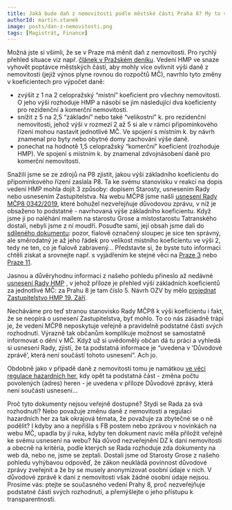 ```yaml
---
title: Jaká bude daň z nemovitosti podle městské části Praha 8? My to víme!
authorId: martin.stanek
image: posts/dan-z-nemovitosti.png
tags: [Magistrát, Finance]
---
```


Možná jste si všimli, že se v Praze má měnit daň z nemovitosti. Pro rychlý přehled situace viz např. [článek v Pražském deníku](https://prazsky.denik.cz/podnikani/jaka-bude-dan-z-nemovitosti-praha-necha-rozhodnout-mestske-casti-20190602.html). Vedení HMP ve snaze vyhovět poptávce městských částí, aby mohly více ovlivnit výši daně z nemovitosti (jejíž výnos plyne rovnou do rozpočtů MČ), navrhlo tyto změny v koeficientech pro výpočet daně:

* zvýšit z 1 na 2 celopražský “místní” koeficient pro všechny nemovitosti. O jeho výši rozhoduje HMP a násobí se jim následující dva koeficienty pro rezidenční a komerční nemovitosti.
* snížit z 5 na 2,5 “základní” nebo také “velikostní” k. pro rezidenční nemovitosti, jehož výši v rozmezí 2 až 5 si ale v rámci připomínkového řízení mohou nastavit jednotlivé MČ. Ve spojení s místním k. by návrh znamenal pro byty nebo obytné domy zachování výše daně.
* ponechat na hodnotě 1,5 celopražský “komerční” koeficient (rozhoduje HMP). Ve spojení s místním k. by znamenal zdvojnásobení daně pro komerční nemovitosti.

Snažili jsme se ze zdrojů na P8 zjistit, jakou výši základního koeficientu do připomínkového řízení zaslala P8. Ta ke svému stanovisku v reakci na dopis vedení HMP mohla dojít 3 způsoby: dopisem Starosty, usnesením Rady nebo usnesením Zastupitelstva.
Na webu MČP8 jsme našli
[usnesení Rady MČP8 0342/2019](https://www.praha8.cz/appo/usn/676?usn=xGnrSkXS1pbxsh2tydx44rm0kRTA==), které bohužel nezveřejňuje důvodovou zprávu, v níž je obsaženo to podstatné - navrhovaná výše základního koeficientu. Když jsme ji po naléhání mailem na starostu Grose a místostarostu Tatranského dostali, nebyli jsme z ní moudří. Posuďte sami,  její obsah jsme dali do
[sdíleného dokumentu](https://docs.google.com/document/d/1_YLFUQv72-uqw6AWmykdDZXYum6YhDXtUoPaIJEMd8U/edit?fbclid=IwAR2lF8MtWhchQd6gdbgUsn0T2m2B-uU_JhjJBIEy345xoNZLVDdtn2T6V_0):
pozor, fialově označený sloupec je sice ten správný, ale směrodatný je až jeho řádek pro velikost místního koeficientu ve výši 2, tedy ne ten, co je fialově zabravený… Představte si, že byste tuto informaci chtěli získat a srovnejte např. s vyjádřením ke stejné věci na
[Praze 3](https://www.praha3.cz/getFile/case:show/id:886736)
nebo
[Praze 11](https://www.praha11.cz/redakce/index.php?lanG=cs&slozka=7257&clanek=10096).

Jasnou a důvěryhodnu informaci z našeho pohledu přineslo až nedávné
[usnesení Rady HMP](http://zastupitelstvo.praha.eu/ina/tedusndetail.aspx?par=024062121129124085075062139129124085072062136129124085072062133129124085072&id=577632)
, v jehož příloze je přehled výší základních koeficientů za jednotlivé MČ: za Prahu 8 je tam číslo 5. Návrh OZV by mělo
[projednat Zastupitelstvo HMP 19. Září](http://www.praha.eu/public/54/f7/83/3022396_1026432_Navrh_programu_jednani_9._zasedani_Zastupitelstva_hl_m__Prahy_d....pdf).

Necháváme pro teď stranou stanovisko Rady MČP8 k výši koeficientu i fakt, že se neopírá o usnesení Zastupitelstva, byť mohlo. To co nás zásadně trápí je, že vedení MČP8 neposkytuje veřejně a pravidelně podstatné části svých rozhodnutí. Výrazně tak občanům komplikuje možnost se samostatně informovat o dění v MČ. Když už si uvědomělý občan dá tu práci a vyhledá si usnesení Rady, zjistí, že ta podstatná informace je “uvedena v ‘Důvodové zprávě’, která není součástí tohoto usnesení”. Ach jo.

Obdobně jako v případě daně z nemovitosti tomu je namátkou
[ve věci regulace hazardních her](https://www.praha8.cz/appo/usn/676?usn=P3pbxpl4yI0zwYkYr9k3f2zECOGw==),
kdy opět ta podstatná část - změna počtu povolených (adres) heren - je uvedena v příloze Důvodové zprávy, která není součástí usnesení…

Proč tyto dokumenty nejsou veřejně dostupné? Stydí se Rada za svá rozhodnutí? Nebo považuje změnu daně z nemovitosti a regulaci hazardních her za tak okrajová témata, že považuje za zbytečné se o ně podělit? I kdyby ano a nepřišla s FB postem nebo zprávou v novinkách na webu MČ, upadla by jí ruka, kdyby ten dokument navíc měla přiložit veřejně ke svému usnesení na webu? Na důvod nezveřejnění DZ k dani nemovitosti a obecně na kritéria, podle kterých se Rada rozhoduje zda dokumenty na web dá, nebo ne, jsme se zeptali. Dostali jsme od Starosty Grose z našeho pohledu vyhýbavou odpověď, že zákon neukládá povinnost důvodové zprávy zveřejnit a že by se musely anonymizovat osobní údaje v nich. V důvodové zprávě k dani z nemovitosti však žádné osobní údaje nejsou. Prosíme vás: ptejte se současného vedení Prahy 8, proč nezveřejňuje podstatné části svých rozhodnutí, a přemýšlejte o jeho přístupu k transparentnosti.



